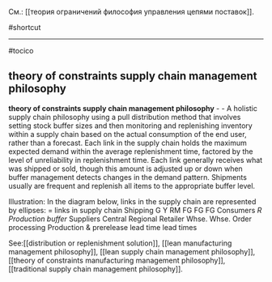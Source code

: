 См.: [[теория ограничений философия управления цепями поставок]].

#shortcut




<hr/>

#tocico

## theory of constraints supply chain management philosophy

<b>theory of constraints supply chain management philosophy</b> -  - A holistic supply chain philosophy using a pull distribution method that involves setting stock buffer sizes and then monitoring and replenishing inventory within a supply chain based on the actual consumption of the end user, rather than a forecast. Each link in the supply chain holds the maximum expected demand within the average replenishment time, factored by the level of unreliability in replenishment time. Each link generally receives what was shipped or sold, though this amount is adjusted up or down when buffer management detects changes in the demand pattern.  Shipments usually are frequent and replenish all items to the appropriate buffer level. 

 


Illustration:  In the diagram below, links in the supply chain are represented by ellipses: 
= links in supply chain
Shipping
G
Y
RM
FG
FG
FG
Consumers
<i>R</i>
<i>Production buffer  </i>
Suppliers
Central
Regional
Retailer
Whse.
Whse.
Order processing
Production 
&amp; prerelease
lead time
lead times



See:[[distribution or replenishment solution]], [[lean manufacturing management philosophy]], [[lean supply chain management philosophy]], [[theory of constraints manufacturing management philosophy]], [[traditional supply chain management philosophy]].
